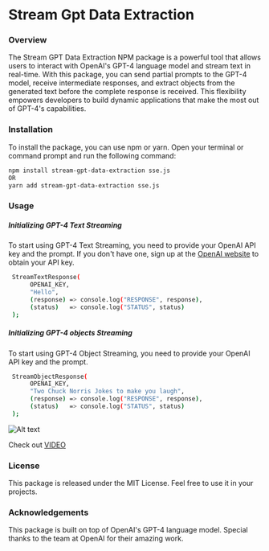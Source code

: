 # Stream Gpt Data Extraction

### Overview

The Stream GPT Data Extraction NPM package is a powerful tool that allows users to interact with OpenAI's GPT-4 language model and stream text in real-time. With this package, you can send partial prompts to the GPT-4 model, receive intermediate responses, and extract objects from the generated text before the complete response is received. This flexibility empowers developers to build dynamic applications that make the most out of GPT-4's capabilities.

### Installation

To install the package, you can use npm or yarn. Open your terminal or command prompt and run the following command:

```bash
npm install stream-gpt-data-extraction sse.js
OR
yarn add stream-gpt-data-extraction sse.js
```

### Usage

##### Initializing GPT-4 Text Streaming

To start using GPT-4 Text Streaming, you need to provide your OpenAI API key and the prompt. If you don't have one, sign up at the [OpenAI website](https://openai.com) to obtain your API key.

```bash
 StreamTextResponse(
      OPENAI_KEY,
      "Hello",
      (response) => console.log("RESPONSE", response),
      (status)   => console.log("STATUS", status)
 );
```

##### Initializing GPT-4 objects Streaming

To start using GPT-4 Object Streaming, you need to provide your OpenAI API key and the prompt.

```bash
 StreamObjectResponse(
      OPENAI_KEY,
      "Two Chuck Norris Jokes to make you laugh",
      (response) => console.log("RESPONSE", response),
      (status)   => console.log("STATUS", status)
 );
```

![Alt text](https://res.cloudinary.com/dfzp7vpre/image/upload/v1691122968/video/Screen_Shot_2023-08-04_at_12.22.04_AM.png)

Check out [VIDEO](https://res.cloudinary.com/dfzp7vpre/video/upload/v1691122365/video/stream-gpt-demo.mp4)

### License

This package is released under the MIT License. Feel free to use it in your projects.

### Acknowledgements

This package is built on top of OpenAI's GPT-4 language model. Special thanks to the team at OpenAI for their amazing work.
